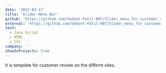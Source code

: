 ```yaml
---
date: '2022-03-17'
title: 'Slider Menu Bar'
github: 'https://github.com/Vedant-Patil-007/Slider_menu_for_customer_review'
external: 'https://github.com/Vedant-Patil-007/Slider_menu_for_customer_review'
tech:
  - Java Script
  - HTML
  - CSS
company: ''
showInProjects: true
---
```


It is template for customer review on the differnt sites.
